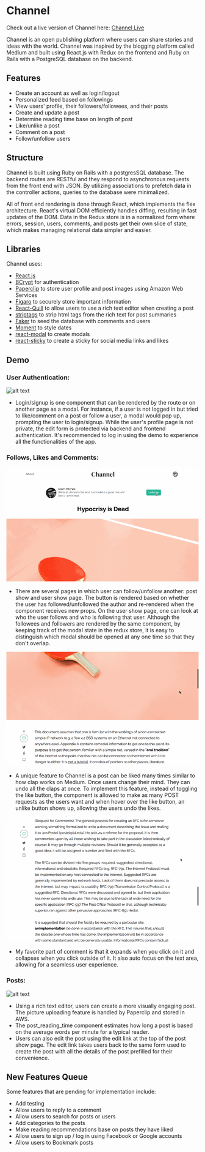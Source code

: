# Channel

Check out a live version of Channel here: [Channel Live](https://channeling.herokuapp.com/#/)

Channel is an open publishing platform where users can share stories and ideas with the world. Channel was inspired by the blogging platform called Medium and built using React.js with Redux on the frontend and Ruby on Rails with a PostgreSQL database on the backend.

## Features

* Create an account as well as login/logout
* Personalized feed based on followings
* View users' profile, their followers/followees, and their posts
* Create and update a post
* Determine reading time base on length of post
* Like/unlike a post
* Comment on a post
* Follow/unfollow users

## Structure

Channel is built using Ruby on Rails with a postgresSQL database. The backend routes are RESTful and they respond to asynchronous requests from the front end with JSON. By utilizing associations to prefetch data in the controller actions, queries to the database were minimalized.

All of front end rendering is done through React, which implements the flex architecture. React's virtual DOM efficiently handles diffing, resulting in fast updates of the DOM. Data in the Redux store is in a normalized form where errors, session, users, comments, and posts get their own slice of state, which makes managing relational data simpler and easier.

## Libraries

Channel uses:

* [React.js](https://reactjs.org/)
* [BCrypt](https://github.com/codahale/bcrypt-ruby) for authentication
* [Paperclip](https://github.com/thoughtbot/paperclip) to store user profile and post images using Amazon Web Services
* [Figaro](https://github.com/laserlemon/figaro) to securely store important information
* [React-Quill](https://github.com/zenoamaro/react-quill) to allow users to use a rich text editor when creating a post
* [striptags](https://github.com/ericnorris/striptags) to strip html tags from the rich text for post summaries
* [Faker](https://github.com/stympy/faker) to seed the database with comments and users
* [Moment](https://momentjs.com/) to style dates
* [react-modal](https://github.com/reactjs/react-modal) to create modals
* [react-sticky](https://github.com/captivationsoftware/react-sticky) to create a sticky for social media links and likes

## Demo

### User Authentication:

![alt text](app/assets/images/channel_login.gif)
* Login/signup is one component that can be rendered by the route or on another page as a modal. For instance, if a user is not logged in but tried to like/comment on a post or follow a user, a modal would pop up, prompting the user to login/signup. While the user's profile page is not private, the edit form is protected via backend and frontend authentication. It's recommended to log in using the demo to experience all the functionalities of the app.

### Follows, Likes and Comments:

![alt text](app/assets/images/channel_follow.gif)

* There are several pages in which user can follow/unfollow another: post show and user show page. The button is rendered based on whether the user has followed/unfollowed the author and re-rendered when the component receives new props. On the user show page, one can look at who the user follows and who is following that user. Although the followees and followers are rendered by the same component, by keeping track of the modal state in the redux store, it is easy to distinguish which modal should be opened at any one time so that they don't overlap.

![alt text](app/assets/images/channel_like.gif)

* A unique feature to Channel is a post can be liked many times similar to how clap works on Medium. Once users change their mind. They can undo all the claps at once. To implement this feature, instead of toggling the like button, the component is allowed to make as many POST requests as the users want and when hover over the like button, an unlike button shows up, allowing the users undo the likes.

![alt text](app/assets/images/channel_comment.gif)

* My favorite part of comment is that it expands when you click on it and collapses when you click outside of it. It also auto focus on the text area, allowing for a seamless user experience.

### Posts:

![alt text](app/assets/images/channel_post.gif)

* Using a rich text editor, users can create a more visually engaging post. The picture uploading feature is handled by Paperclip and stored in AWS.
* The post_reading_time component estimates how long a post is based on the average words per minute for a typical reader.
* Users can also edit the post using the edit link at the top of the post show page. The edit link takes users back to the same form used to create the post with all the details of the post prefilled for their convenience.


## New Features Queue

Some features that are pending for implementation include:
* Add testing
* Allow users to reply to a comment
* Allow users to search for posts or users
* Add categories to the posts
* Make reading recommendations base on posts they have liked
* Allow users to sign up / log in using Facebook or Google accounts
* Allow users to Bookmark posts
